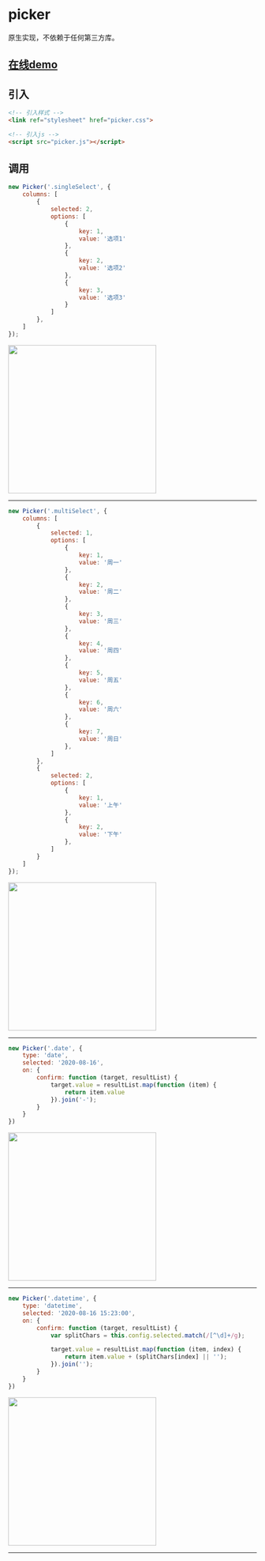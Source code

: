 # picker

原生实现，不依赖于任何第三方库。

## [在线demo](http://ww.baidu.com)

## 引入

```html
<!-- 引入样式 -->
<link ref="stylesheet" href="picker.css">

<!-- 引入js -->
<script src="picker.js"></script>
```

## 调用

```javascript
new Picker('.singleSelect', {
    columns: [
        {
            selected: 2,
            options: [
                {
                    key: 1,
                    value: '选项1'
                },
                {
                    key: 2,
                    value: '选项2'
                },
                {
                    key: 3,
                    value: '选项3'
                }
            ]
        },
    ]
});
```

<img src="./asset/img/pickerSingle.png" width="300">

----

```javascript
new Picker('.multiSelect', {
    columns: [
        {
            selected: 1,
            options: [
                {
                    key: 1,
                    value: '周一'
                },
                {
                    key: 2,
                    value: '周二'
                },
                {
                    key: 3,
                    value: '周三'
                },
                {
                    key: 4,
                    value: '周四'
                },
                {
                    key: 5,
                    value: '周五'
                },
                {
                    key: 6,
                    value: '周六'
                },
                {
                    key: 7,
                    value: '周日'
                },
            ]
        },
        {
            selected: 2,
            options: [
                {
                    key: 1,
                    value: '上午'
                },
                {
                    key: 2,
                    value: '下午'
                },
            ]
        }
    ]
});
```

<img src="./asset/img/pickerMultiple.png" width="300">

----

```javascript
new Picker('.date', {
    type: 'date',
    selected: '2020-08-16',
    on: {
        confirm: function (target, resultList) {
            target.value = resultList.map(function (item) {
                return item.value
            }).join('-');
        }
    }
})
```

<img src="./asset/img/pickerDate.png" width="300">

----

```javascript
new Picker('.datetime', {
    type: 'datetime',
    selected: '2020-08-16 15:23:00',
    on: {
        confirm: function (target, resultList) {
            var splitChars = this.config.selected.match(/[^\d]+/g);

            target.value = resultList.map(function (item, index) {
                return item.value + (splitChars[index] || '');
            }).join('');
        }
    }
})
```

<img src="./asset/img/pickerDatetime.png" width="300">

----

